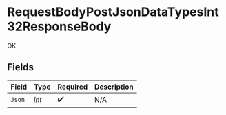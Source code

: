 # RequestBodyPostJsonDataTypesInt32ResponseBody

OK


## Fields

| Field              | Type               | Required           | Description        |
| ------------------ | ------------------ | ------------------ | ------------------ |
| `Json`             | *int*              | :heavy_check_mark: | N/A                |